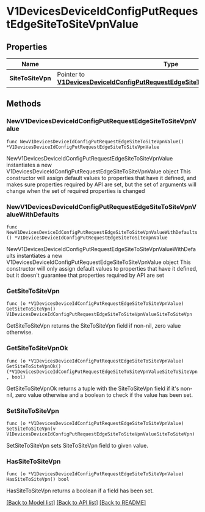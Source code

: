 # V1DevicesDeviceIdConfigPutRequestEdgeSiteToSiteVpnValue

## Properties

Name | Type | Description | Notes
------------ | ------------- | ------------- | -------------
**SiteToSiteVpn** | Pointer to [**V1DevicesDeviceIdConfigPutRequestEdgeSiteToSiteVpnValueSiteToSiteVpn**](V1DevicesDeviceIdConfigPutRequestEdgeSiteToSiteVpnValueSiteToSiteVpn.md) |  | [optional] 

## Methods

### NewV1DevicesDeviceIdConfigPutRequestEdgeSiteToSiteVpnValue

`func NewV1DevicesDeviceIdConfigPutRequestEdgeSiteToSiteVpnValue() *V1DevicesDeviceIdConfigPutRequestEdgeSiteToSiteVpnValue`

NewV1DevicesDeviceIdConfigPutRequestEdgeSiteToSiteVpnValue instantiates a new V1DevicesDeviceIdConfigPutRequestEdgeSiteToSiteVpnValue object
This constructor will assign default values to properties that have it defined,
and makes sure properties required by API are set, but the set of arguments
will change when the set of required properties is changed

### NewV1DevicesDeviceIdConfigPutRequestEdgeSiteToSiteVpnValueWithDefaults

`func NewV1DevicesDeviceIdConfigPutRequestEdgeSiteToSiteVpnValueWithDefaults() *V1DevicesDeviceIdConfigPutRequestEdgeSiteToSiteVpnValue`

NewV1DevicesDeviceIdConfigPutRequestEdgeSiteToSiteVpnValueWithDefaults instantiates a new V1DevicesDeviceIdConfigPutRequestEdgeSiteToSiteVpnValue object
This constructor will only assign default values to properties that have it defined,
but it doesn't guarantee that properties required by API are set

### GetSiteToSiteVpn

`func (o *V1DevicesDeviceIdConfigPutRequestEdgeSiteToSiteVpnValue) GetSiteToSiteVpn() V1DevicesDeviceIdConfigPutRequestEdgeSiteToSiteVpnValueSiteToSiteVpn`

GetSiteToSiteVpn returns the SiteToSiteVpn field if non-nil, zero value otherwise.

### GetSiteToSiteVpnOk

`func (o *V1DevicesDeviceIdConfigPutRequestEdgeSiteToSiteVpnValue) GetSiteToSiteVpnOk() (*V1DevicesDeviceIdConfigPutRequestEdgeSiteToSiteVpnValueSiteToSiteVpn, bool)`

GetSiteToSiteVpnOk returns a tuple with the SiteToSiteVpn field if it's non-nil, zero value otherwise
and a boolean to check if the value has been set.

### SetSiteToSiteVpn

`func (o *V1DevicesDeviceIdConfigPutRequestEdgeSiteToSiteVpnValue) SetSiteToSiteVpn(v V1DevicesDeviceIdConfigPutRequestEdgeSiteToSiteVpnValueSiteToSiteVpn)`

SetSiteToSiteVpn sets SiteToSiteVpn field to given value.

### HasSiteToSiteVpn

`func (o *V1DevicesDeviceIdConfigPutRequestEdgeSiteToSiteVpnValue) HasSiteToSiteVpn() bool`

HasSiteToSiteVpn returns a boolean if a field has been set.


[[Back to Model list]](../README.md#documentation-for-models) [[Back to API list]](../README.md#documentation-for-api-endpoints) [[Back to README]](../README.md)



